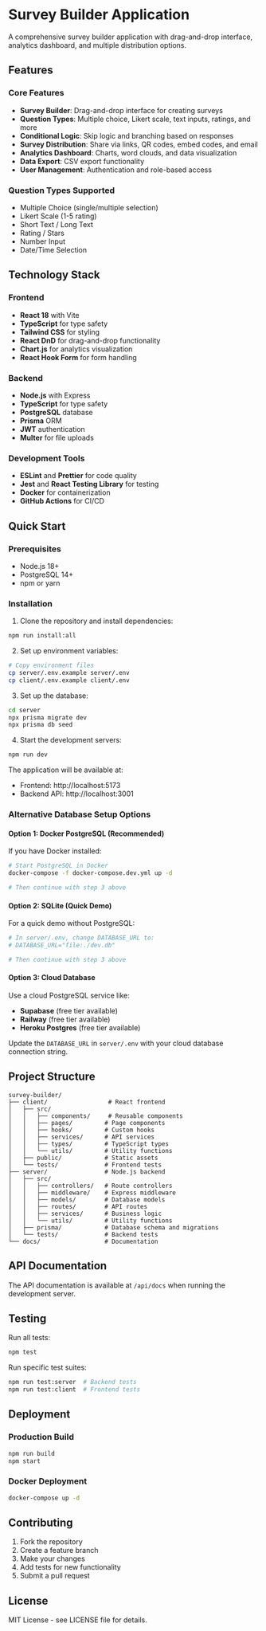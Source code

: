 # Survey Builder Application

A comprehensive survey builder application with drag-and-drop interface, analytics dashboard, and multiple distribution options.

## Features

### Core Features
- **Survey Builder**: Drag-and-drop interface for creating surveys
- **Question Types**: Multiple choice, Likert scale, text inputs, ratings, and more
- **Conditional Logic**: Skip logic and branching based on responses
- **Survey Distribution**: Share via links, QR codes, embed codes, and email
- **Analytics Dashboard**: Charts, word clouds, and data visualization
- **Data Export**: CSV export functionality
- **User Management**: Authentication and role-based access

### Question Types Supported
- Multiple Choice (single/multiple selection)
- Likert Scale (1-5 rating)
- Short Text / Long Text
- Rating / Stars
- Number Input
- Date/Time Selection

## Technology Stack

### Frontend
- **React 18** with Vite
- **TypeScript** for type safety
- **Tailwind CSS** for styling
- **React DnD** for drag-and-drop functionality
- **Chart.js** for analytics visualization
- **React Hook Form** for form handling

### Backend
- **Node.js** with Express
- **TypeScript** for type safety
- **PostgreSQL** database
- **Prisma** ORM
- **JWT** authentication
- **Multer** for file uploads

### Development Tools
- **ESLint** and **Prettier** for code quality
- **Jest** and **React Testing Library** for testing
- **Docker** for containerization
- **GitHub Actions** for CI/CD

## Quick Start

### Prerequisites
- Node.js 18+ 
- PostgreSQL 14+
- npm or yarn

### Installation

1. Clone the repository and install dependencies:
```bash
npm run install:all
```

2. Set up environment variables:
```bash
# Copy environment files
cp server/.env.example server/.env
cp client/.env.example client/.env
```

3. Set up the database:
```bash
cd server
npx prisma migrate dev
npx prisma db seed
```

4. Start the development servers:
```bash
npm run dev
```

The application will be available at:
- Frontend: http://localhost:5173
- Backend API: http://localhost:3001

### Alternative Database Setup Options

#### Option 1: Docker PostgreSQL (Recommended)
If you have Docker installed:
```bash
# Start PostgreSQL in Docker
docker-compose -f docker-compose.dev.yml up -d

# Then continue with step 3 above
```

#### Option 2: SQLite (Quick Demo)
For a quick demo without PostgreSQL:
```bash
# In server/.env, change DATABASE_URL to:
# DATABASE_URL="file:./dev.db"

# Then continue with step 3 above
```

#### Option 3: Cloud Database
Use a cloud PostgreSQL service like:
- **Supabase** (free tier available)
- **Railway** (free tier available)
- **Heroku Postgres** (free tier available)

Update the `DATABASE_URL` in `server/.env` with your cloud database connection string.

## Project Structure

```
survey-builder/
├── client/                 # React frontend
│   ├── src/
│   │   ├── components/     # Reusable components
│   │   ├── pages/         # Page components
│   │   ├── hooks/         # Custom hooks
│   │   ├── services/      # API services
│   │   ├── types/         # TypeScript types
│   │   └── utils/         # Utility functions
│   ├── public/            # Static assets
│   └── tests/             # Frontend tests
├── server/                # Node.js backend
│   ├── src/
│   │   ├── controllers/   # Route controllers
│   │   ├── middleware/    # Express middleware
│   │   ├── models/        # Database models
│   │   ├── routes/        # API routes
│   │   ├── services/      # Business logic
│   │   └── utils/         # Utility functions
│   ├── prisma/            # Database schema and migrations
│   └── tests/             # Backend tests
└── docs/                  # Documentation
```

## API Documentation

The API documentation is available at `/api/docs` when running the development server.

## Testing

Run all tests:
```bash
npm test
```

Run specific test suites:
```bash
npm run test:server  # Backend tests
npm run test:client  # Frontend tests
```

## Deployment

### Production Build
```bash
npm run build
npm start
```

### Docker Deployment
```bash
docker-compose up -d
```

## Contributing

1. Fork the repository
2. Create a feature branch
3. Make your changes
4. Add tests for new functionality
5. Submit a pull request

## License

MIT License - see LICENSE file for details.
